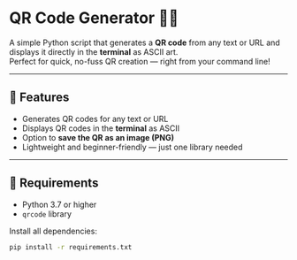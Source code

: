 # QR Code Generator 🧠📱

A simple Python script that generates a **QR code** from any text or URL and displays it directly in the **terminal** as ASCII art.  
Perfect for quick, no-fuss QR creation — right from your command line!

---

## 🚀 Features
- Generates QR codes for any text or URL  
- Displays QR codes in the **terminal** as ASCII  
- Option to **save the QR as an image (PNG)**  
- Lightweight and beginner-friendly — just one library needed  

---

## 🧩 Requirements
- Python 3.7 or higher  
- `qrcode` library  

Install all dependencies:
```bash
pip install -r requirements.txt
